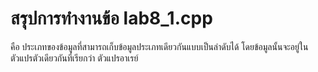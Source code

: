 # สรุปการทำงานข้อ lab8_1.cpp
คือ ประเภทของข้อมูลที่สามารถเก็บข้อมูลประเภทเดียวกันแบบเป็นลำดับได้ โดยข้อมูลนั้นจะอยู่ในตัวแปรตัวเดียวกันที่เรียกว่า ตัวแปรอาเรย์
